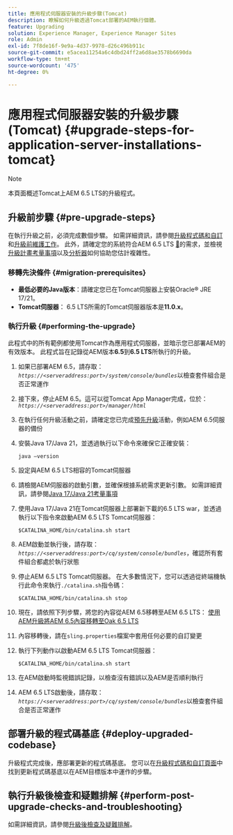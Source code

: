 ```yaml
---
title: 應用程式伺服器安裝的升級步驟(Tomcat)
description: 瞭解如何升級透過Tomcat部署的AEM執行個體。
feature: Upgrading
solution: Experience Manager, Experience Manager Sites
role: Admin
exl-id: 7f8de16f-9e9a-4d37-9978-d26c496b911c
source-git-commit: e5acea11254a6c4dbd24ff2a6d8ae3578b6690da
workflow-type: tm+mt
source-wordcount: '475'
ht-degree: 0%

---
```


# 應用程式伺服器安裝的升級步驟(Tomcat) {#upgrade-steps-for-application-server-installations-tomcat}

>[!NOTE]
>
>本頁面概述Tomcat上AEM 6.5 LTS的升級程式。

## 升級前步驟 {#pre-upgrade-steps}

在執行升級之前，必須完成數個步驟。 如需詳細資訊，請參閱[升級程式碼和自訂](/help/sites-deploying/upgrading-code-and-customizations.md)和[升級前維護工作](/help/sites-deploying/pre-upgrade-maintenance-tasks.md)。 此外，請確定您的系統符合AEM 6.5 LTS [&#128279;](/help/sites-deploying/technical-requirements.md)的需求，並檢視[升級計畫考量事項](/help/sites-deploying/upgrade-planning.md)以及[分析器](/help/sites-deploying/aem-analyzer.md)如何協助您估計複雜性。


### 移轉先決條件 {#migration-prerequisites}

* **最低必要的Java版本**：請確定您已在Tomcat伺服器上安裝Oracle® JRE 17/21。
* **Tomcat伺服器**： 6.5 LTS所需的Tomcat伺服器版本是&#x200B;**11.0.x**。

### 執行升級 {#performing-the-upgrade}

此程式中的所有範例都使用Tomcat作為應用程式伺服器，並暗示您已部署AEM的有效版本。 此程式旨在記錄從AEM版本&#x200B;**6.5**&#x200B;到&#x200B;**6.5 LTS**&#x200B;所執行的升級。

1. 如果已部署AEM 6.5，請存取： *`https://<serveraddress:port>/system/console/bundles`*&#x200B;以檢查套件組合是否正常運作
1. 接下來，停止AEM 6.5。這可以從Tomcat App Manager完成，位於： *`https://<serveraddress:port>/manager/html`*
1. 在執行任何升級活動之前，請確定您已完成[預先升級](#pre-upgrade-steps)活動，例如AEM 6.5伺服器的備份
1. 安裝Java 17/Java 21，並透過執行以下命令來確保它正確安裝：

   ```
   java –version
   ```

1. 設定與AEM 6.5 LTS相容的Tomcat伺服器
1. 請檢閱AEM伺服器的啟動引數，並確保根據系統需求更新引數。 如需詳細資訊，請參閱[Java 17/Java 21考量事項](/help/sites-deploying/custom-standalone-install.md#java-considerations)
1. 使用Java 17/Java 21在Tomcat伺服器上部署新下載的6.5 LTS war，並透過執行以下指令來啟動AEM 6.5 LTS Tomcat伺服器：

   ```
   $CATALINA_HOME/bin/catalina.sh start
   ```

1. AEM啟動並執行後，請存取： *`https://<serveraddress:port>/cq/system/console/bundles`*，確認所有套件組合都處於執行狀態
1. 停止AEM 6.5 LTS Tomcat伺服器。 在大多數情況下，您可以透過從終端機執行此命令來執行`./catalina.sh`指令碼：

   ```
   $CATALINA_HOME/bin/catalina.sh stop
   ```

1. 現在，請依照下列步驟，將您的內容從AEM 6.5移轉至AEM 6.5 LTS： [使用AEM升級將AEM 6.5內容移轉至Oak 6.5 LTS](/help/sites-deploying/aem-65-to-aem-65lts-content-migration-using-oak-upgrade.md)
1. 內容移轉後，請在`sling.properties`檔案中套用任何必要的自訂變更
1. 執行下列動作以啟動AEM 6.5 LTS Tomcat伺服器：

   ```
   $CATALINA_HOME/bin/catalina.sh start
   ```

1. 在AEM啟動時監視錯誤記錄，以檢查沒有錯誤以及AEM是否順利執行
1. AEM 6.5 LTS啟動後，請存取： *`https://<serveraddress:port>/cq/system/console/bundles`*&#x200B;以檢查套件組合是否正常運作

## 部署升級的程式碼基底 {#deploy-upgraded-codebase}

升級程式完成後，應部署更新的程式碼基底。 您可以在[升級程式碼和自訂頁面](/help/sites-deploying/upgrading-code-and-customizations.md)中找到更新程式碼基底以在AEM目標版本中運作的步驟。

## 執行升級後檢查和疑難排解 {#perform-post-upgrade-checks-and-troubleshooting}

如需詳細資訊，請參閱[升級後檢查及疑難排解](/help/sites-deploying/post-upgrade-checks-and-troubleshooting.md)。
